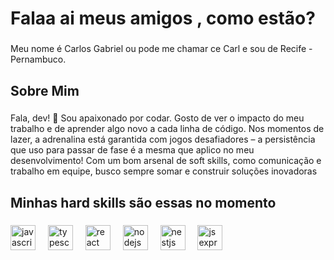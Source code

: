 <h1 align="left"> Falaa ai meus amigos , como estão?</h1>

###

<p align="left">Meu nome é Carlos Gabriel ou pode me chamar ce Carl e sou de Recife - Pernambuco.</p>

###

<h2 align="left">Sobre Mim</h2>

###

<p align="left">Fala, dev! 👋 Sou apaixonado por codar. Gosto de ver o impacto do meu trabalho e de aprender algo novo a cada linha de código.
Nos momentos de lazer, a adrenalina está garantida com jogos desafiadores – a persistência que uso para passar de fase é a mesma que aplico no meu desenvolvimento! Com um bom arsenal de soft skills, como comunicação e trabalho em equipe, busco sempre somar e construir soluções inovadoras</p>

###

<h2 align="left">Minhas hard skills são essas no momento</h2>

###

<div align="left">
  <img src="https://cdn.jsdelivr.net/gh/devicons/devicon/icons/javascript/javascript-original.svg" height="40" alt="javascript logo"  />
  <img width="12" />
  <img src="https://cdn.jsdelivr.net/gh/devicons/devicon/icons/typescript/typescript-original.svg" height="40" alt="typescript logo"  />
  <img width="12" />
  <img src="https://cdn.jsdelivr.net/gh/devicons/devicon/icons/react/react-original.svg" height="40" alt="react logo"  />
  <img width="12" />
  <img src="https://cdn.jsdelivr.net/gh/devicons/devicon/icons/nodejs/nodejs-original.svg" height="40" alt="nodejs logo"  />
  <img width="12" />
  <img src="https://cdn.jsdelivr.net/gh/devicons/devicon/icons/nestjs/nestjs-original.svg" height="40" alt="nestjs logo"  />
  <img width="12" />
  <img src="https://cdn.jsdelivr.net/gh/devicons/devicon/icons/jest/jest-plain.svg" height="40" alt="js express logo"  />
</div>

###
